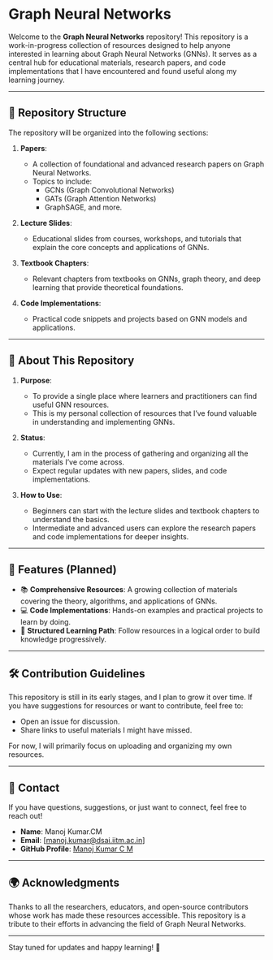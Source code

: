 # Graph Neural Networks

Welcome to the **Graph Neural Networks** repository! This repository is a work-in-progress collection of resources designed to help anyone interested in learning about Graph Neural Networks (GNNs). It serves as a central hub for educational materials, research papers, and code implementations that I have encountered and found useful along my learning journey.

---

## 📁 Repository Structure

The repository will be organized into the following sections:

1. **Papers**: 
   - A collection of foundational and advanced research papers on Graph Neural Networks.
   - Topics to include:
     - GCNs (Graph Convolutional Networks)
     - GATs (Graph Attention Networks)
     - GraphSAGE, and more.

2. **Lecture Slides**: 
   - Educational slides from courses, workshops, and tutorials that explain the core concepts and applications of GNNs.

3. **Textbook Chapters**:
   - Relevant chapters from textbooks on GNNs, graph theory, and deep learning that provide theoretical foundations.

4. **Code Implementations**:
   - Practical code snippets and projects based on GNN models and applications.

---

## 🚀 About This Repository

1. **Purpose**:
   - To provide a single place where learners and practitioners can find useful GNN resources.
   - This is my personal collection of resources that I’ve found valuable in understanding and implementing GNNs.

2. **Status**:
   - Currently, I am in the process of gathering and organizing all the materials I’ve come across.
   - Expect regular updates with new papers, slides, and code implementations.

3. **How to Use**:
   - Beginners can start with the lecture slides and textbook chapters to understand the basics.
   - Intermediate and advanced users can explore the research papers and code implementations for deeper insights.

---

## 🌟 Features (Planned)

- 📚 **Comprehensive Resources**: A growing collection of materials covering the theory, algorithms, and applications of GNNs.
- 💻 **Code Implementations**: Hands-on examples and practical projects to learn by doing.
- 🧠 **Structured Learning Path**: Follow resources in a logical order to build knowledge progressively.

---

## 🛠 Contribution Guidelines

This repository is still in its early stages, and I plan to grow it over time. If you have suggestions for resources or want to contribute, feel free to:
- Open an issue for discussion.
- Share links to useful materials I might have missed.

For now, I will primarily focus on uploading and organizing my own resources.

---

## 📧 Contact

If you have questions, suggestions, or just want to connect, feel free to reach out!

- **Name**: Manoj Kumar.CM  
- **Email**: [manoj.kumar@dsai.iitm.ac.in]  
- **GitHub Profile**: [Manoj Kumar C M](https://github.com/MANOJKUMAR-CM)

---

## 🌍 Acknowledgments

Thanks to all the researchers, educators, and open-source contributors whose work has made these resources accessible. This repository is a tribute to their efforts in advancing the field of Graph Neural Networks.

---

Stay tuned for updates and happy learning! 🎉
